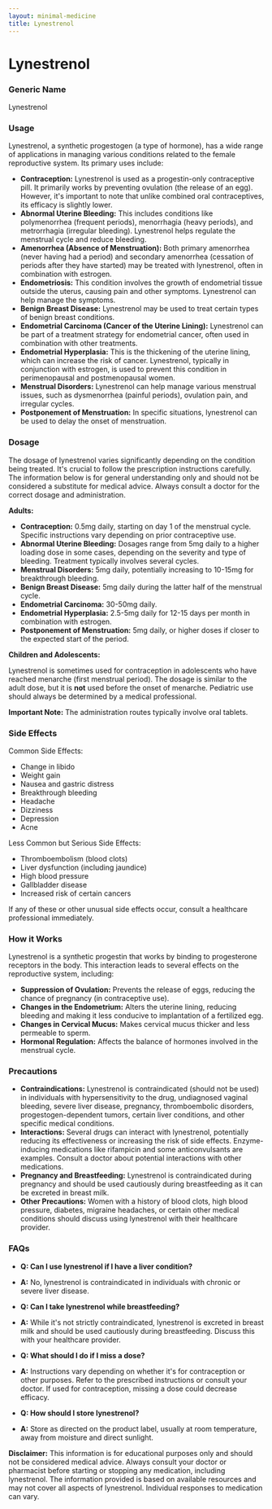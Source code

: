 ```yaml
---
layout: minimal-medicine
title: Lynestrenol
---
```


# Lynestrenol
### Generic Name
Lynestrenol

### Usage

Lynestrenol, a synthetic progestogen (a type of hormone), has a wide range of applications in managing various conditions related to the female reproductive system. Its primary uses include:

* **Contraception:** Lynestrenol is used as a progestin-only contraceptive pill. It primarily works by preventing ovulation (the release of an egg).  However, it's important to note that unlike combined oral contraceptives, its efficacy is slightly lower.
* **Abnormal Uterine Bleeding:**  This includes conditions like polymenorrhea (frequent periods), menorrhagia (heavy periods), and metrorrhagia (irregular bleeding). Lynestrenol helps regulate the menstrual cycle and reduce bleeding.
* **Amenorrhea (Absence of Menstruation):**  Both primary amenorrhea (never having had a period) and secondary amenorrhea (cessation of periods after they have started) may be treated with lynestrenol, often in combination with estrogen.
* **Endometriosis:**  This condition involves the growth of endometrial tissue outside the uterus, causing pain and other symptoms.  Lynestrenol can help manage the symptoms.
* **Benign Breast Disease:** Lynestrenol may be used to treat certain types of benign breast conditions.
* **Endometrial Carcinoma (Cancer of the Uterine Lining):**  Lynestrenol can be part of a treatment strategy for endometrial cancer, often used in combination with other treatments.
* **Endometrial Hyperplasia:** This is the thickening of the uterine lining, which can increase the risk of cancer. Lynestrenol, typically in conjunction with estrogen, is used to prevent this condition in perimenopausal and postmenopausal women.
* **Menstrual Disorders:**  Lynestrenol can help manage various menstrual issues, such as dysmenorrhea (painful periods), ovulation pain, and irregular cycles.
* **Postponement of Menstruation:** In specific situations, lynestrenol can be used to delay the onset of menstruation.


### Dosage

The dosage of lynestrenol varies significantly depending on the condition being treated.  It's crucial to follow the prescription instructions carefully.  The information below is for general understanding only and should not be considered a substitute for medical advice.  Always consult a doctor for the correct dosage and administration.

**Adults:**

* **Contraception:** 0.5mg daily, starting on day 1 of the menstrual cycle. Specific instructions vary depending on prior contraceptive use.
* **Abnormal Uterine Bleeding:** Dosages range from 5mg daily to a higher loading dose in some cases, depending on the severity and type of bleeding. Treatment typically involves several cycles.
* **Menstrual Disorders:** 5mg daily, potentially increasing to 10-15mg for breakthrough bleeding.
* **Benign Breast Disease:** 5mg daily during the latter half of the menstrual cycle.
* **Endometrial Carcinoma:** 30-50mg daily.
* **Endometrial Hyperplasia:** 2.5-5mg daily for 12-15 days per month in combination with estrogen.
* **Postponement of Menstruation:** 5mg daily, or higher doses if closer to the expected start of the period.

**Children and Adolescents:**

Lynestrenol is sometimes used for contraception in adolescents who have reached menarche (first menstrual period).  The dosage is similar to the adult dose, but it is **not** used before the onset of menarche.  Pediatric use should always be determined by a medical professional.


**Important Note:**  The administration routes typically involve oral tablets.

### Side Effects

Common Side Effects:

* Change in libido
* Weight gain
* Nausea and gastric distress
* Breakthrough bleeding
* Headache
* Dizziness
* Depression
* Acne

Less Common but Serious Side Effects:

* Thromboembolism (blood clots)
* Liver dysfunction (including jaundice)
* High blood pressure
* Gallbladder disease
* Increased risk of certain cancers


If any of these or other unusual side effects occur, consult a healthcare professional immediately.

### How it Works

Lynestrenol is a synthetic progestin that works by binding to progesterone receptors in the body. This interaction leads to several effects on the reproductive system, including:

* **Suppression of Ovulation:**  Prevents the release of eggs, reducing the chance of pregnancy (in contraceptive use).
* **Changes in the Endometrium:** Alters the uterine lining, reducing bleeding and making it less conducive to implantation of a fertilized egg.
* **Changes in Cervical Mucus:** Makes cervical mucus thicker and less permeable to sperm.
* **Hormonal Regulation:** Affects the balance of hormones involved in the menstrual cycle.


### Precautions

* **Contraindications:** Lynestrenol is contraindicated (should not be used) in individuals with hypersensitivity to the drug, undiagnosed vaginal bleeding, severe liver disease, pregnancy, thromboembolic disorders, progestogen-dependent tumors, certain liver conditions, and other specific medical conditions.
* **Interactions:**  Several drugs can interact with lynestrenol, potentially reducing its effectiveness or increasing the risk of side effects. Enzyme-inducing medications like rifampicin and some anticonvulsants are examples.  Consult a doctor about potential interactions with other medications.
* **Pregnancy and Breastfeeding:**  Lynestrenol is contraindicated during pregnancy and should be used cautiously during breastfeeding as it can be excreted in breast milk.
* **Other Precautions:**  Women with a history of blood clots, high blood pressure, diabetes, migraine headaches, or certain other medical conditions should discuss using lynestrenol with their healthcare provider.


### FAQs

* **Q: Can I use lynestrenol if I have a liver condition?**
* **A:** No, lynestrenol is contraindicated in individuals with chronic or severe liver disease.

* **Q: Can I take lynestrenol while breastfeeding?**
* **A:** While it's not strictly contraindicated, lynestrenol is excreted in breast milk and should be used cautiously during breastfeeding. Discuss this with your healthcare provider.

* **Q: What should I do if I miss a dose?**
* **A:**  Instructions vary depending on whether it's for contraception or other purposes.  Refer to the prescribed instructions or consult your doctor.  If used for contraception, missing a dose could decrease efficacy.

* **Q: How should I store lynestrenol?**
* **A:** Store as directed on the product label, usually at room temperature, away from moisture and direct sunlight.


**Disclaimer:** This information is for educational purposes only and should not be considered medical advice. Always consult your doctor or pharmacist before starting or stopping any medication, including lynestrenol.  The information provided is based on available resources and may not cover all aspects of lynestrenol.  Individual responses to medication can vary.
